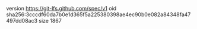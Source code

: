 version https://git-lfs.github.com/spec/v1
oid sha256:3cccdf60da7b0e1d365f5a225380398ae4ec90b0e082a84348fa47497dd08ac3
size 1867
